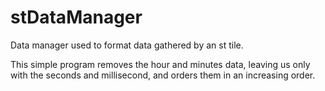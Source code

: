 # stDataManager
Data manager used to format data gathered by an st tile.

This simple program removes the hour and minutes data, leaving us only with the seconds and millisecond, and orders them 
in an increasing order.
